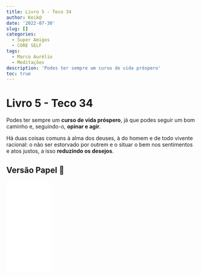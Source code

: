 ```yaml
---
title: Livro 5 - Teco 34
author: Keik@
date: '2022-07-30'
slug: []
categories:
  - Super Amigos
  - CORE SELF
tags:
  - Marco Aurélio
  - Meditações
description: 'Podes ter sempre um curso de vida próspero'
toc: true
---
```


# Livro 5 - Teco 34

Podes ter sempre um **curso de vida próspero**, já que podes seguir um bom caminho e, seguindo-o, **opinar e agir**. 

Há duas coisas comuns à alma dos deuses, à do homem e de todo vivente racional: o não ser estorvado por outrem e o situar o bem nos sentimentos e atos justos, a isso **reduzindo os desejos**.


## Versão Papel :book:
<iframe style="width:120px;height:240px;" marginwidth="0" marginheight="0" scrolling="no" frameborder="0" src="//ws-na.amazon-adsystem.com/widgets/q?ServiceVersion=20070822&OneJS=1&Operation=GetAdHtml&MarketPlace=BR&source=ss&ref=as_ss_li_til&ad_type=product_link&tracking_id=mundodekeika-20&language=pt_BR&marketplace=amazon&region=BR&placement=B092FVY4BB&asins=B092FVY4BB&linkId=37c5ec14221f61f811029aa88b520891&show_border=true&link_opens_in_new_window=true"></iframe>